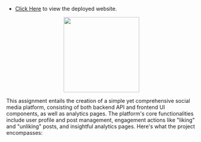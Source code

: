 * [Click Here](https://86agency.vercel.app/) to view the deployed website.
 <p align="center"><img  width="200" src="blob:https://i.imgur.com/OGchCCO.png"/img> </p>
<p>

<p>
This assignment entails the creation of a simple yet comprehensive social media platform, consisting of both backend API and frontend UI components, as well as analytics pages. The platform's core functionalities include user profile and post management, engagement actions like "liking" and "unliking" posts, and insightful analytics pages. Here's what the project encompasses:
</p>
